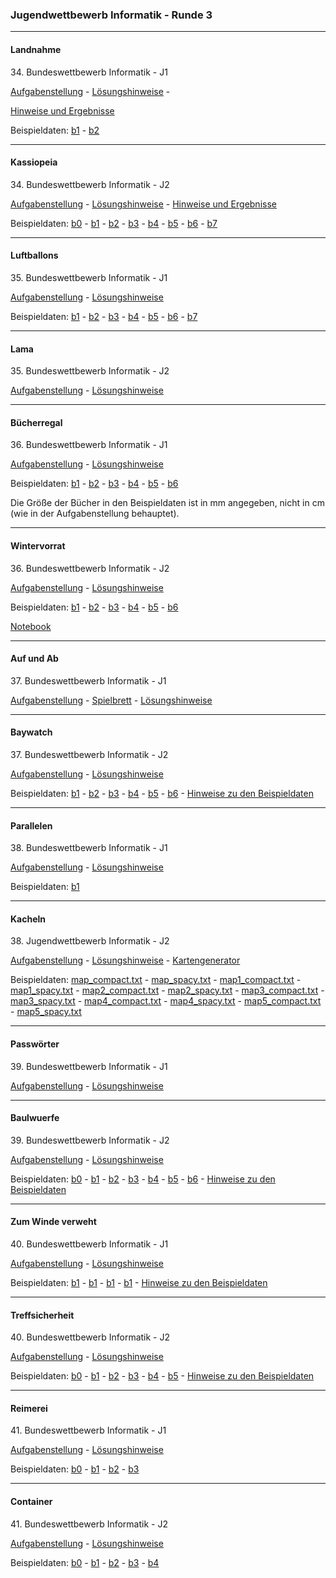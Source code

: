 ### Jugendwettbewerb Informatik - Runde 3
---


#### Landnahme

34\. Bundeswettbewerb Informatik - J1

[Aufgabenstellung](landnahme/landnahme.pdf) -
[Lösungshinweise](./landnahme/landnahme_loesungshinweise.pdf) -
<!-- [Hinweise und Ergebnisse](https://nbviewer.org/github/ktheu/Programmierwettbewerbe/blob/master/jwinfRunde3/landnahme/landnahme.ipynb) -->
[Hinweise und Ergebnisse](./landnahme/landnahme.ipynb)


Beispieldaten: [b1](landnahme/eingabe1.txt) - [b2](landnahme/eingabe2.txt)

----

#### Kassiopeia

34\. Bundeswettbewerb Informatik - J2

[Aufgabenstellung](kassiopeia/kassiopeia.pdf) - [Lösungshinweise](kassiopeia/kassiopeia_loesung.pdf) -
[Hinweise und Ergebnisse](https://nbviewer.org/github/ktheu/Programmierwettbewerbe/blob/master/jwinfRunde3/kassiopeia/kassiopeia.ipynb)

Beispieldaten: 
[b0](./kassiopeia/beispieldaten/kassiopeia0.txt) -
[b1](./kassiopeia/beispieldaten/kassiopeia1.txt) -
[b2](./kassiopeia/beispieldaten/kassiopeia2.txt) -
[b3](./kassiopeia/beispieldaten/kassiopeia3.txt) -
[b4](./kassiopeia/beispieldaten/kassiopeia4.txt) -
[b5](./kassiopeia/beispieldaten/kassiopeia5.txt) -
[b6](./kassiopeia/beispieldaten/kassiopeia6.txt) -
[b7](./kassiopeia/beispieldaten/kassiopeia7.txt) 

----

#### Luftballons


35\. Bundeswettbewerb Informatik - J1

[Aufgabenstellung](./luftballons/luftballon.pdf) - 
[Lösungshinweise](./luftballons/luftballon_loesungshinweise.pdf)

Beispieldaten: 
[b1](./luftballons/beispieldaten/luftballons1.txt) -
[b2](./luftballons/beispieldaten/luftballons2.txt) -
[b3](./luftballons/beispieldaten/luftballons3.txt) -
[b4](./luftballons/beispieldaten/luftballons4.txt) -
[b5](./luftballons/beispieldaten/luftballons5.txt) -
[b6](./luftballons/beispieldaten/luftballons6.txt) -
[b7](./luftballons/beispieldaten/luftballons7.txt) 

-----


#### Lama


35\. Bundeswettbewerb Informatik - J2

[Aufgabenstellung](./lama/lama.pdf) - 
[Lösungshinweise](./lama/lama_loesungshinweise.pdf)

------
#### Bücherregal

36\. Bundeswettbewerb Informatik - J1

[Aufgabenstellung](./buecherregal/buecherregal.pdf) - [Lösungshinweise](./buecherregal/buecherregal_loesung.pdf) 

Beispieldaten: 
[b1](./buecherregal/beispieldaten/buecherregal1.txt) -
[b2](./buecherregal/beispieldaten/buecherregal2.txt) -
[b3](./buecherregal/beispieldaten/buecherregal3.txt) -
[b4](./buecherregal/beispieldaten/buecherregal4.txt) -
[b5](./buecherregal/beispieldaten/buecherregal5.txt) -
[b6](./buecherregal/beispieldaten/buecherregal6.txt) 


Die Größe der Bücher in den Beispieldaten ist in mm angegeben, nicht in cm (wie in der Aufgabenstellung behauptet).

-----
#### Wintervorrat

36\. Bundeswettbewerb Informatik - J2

[Aufgabenstellung](./wintervorrat/wintervorrat.pdf) -  [Lösungshinweise](./wintervorrat/wintervorrat_loesung.pdf) 

Beispieldaten: 
[b1](./wintervorrat/beispieldaten/wintervorrat1.txt) -
[b2](./wintervorrat/beispieldaten/wintervorrat2.txt) -
[b3](./wintervorrat/beispieldaten/wintervorrat3.txt) -
[b4](./wintervorrat/beispieldaten/wintervorrat4.txt) -
[b5](./wintervorrat/beispieldaten/wintervorrat5.txt) -
[b6](./wintervorrat/beispieldaten/wintervorrat6.txt) 

[Notebook](./wintervorrat/wintervorrat.ipynb)

----
#### Auf und Ab

37\. Bundeswettbewerb Informatik - J1 

[Aufgabenstellung](./auf_und_ab/auf_und_ab.pdf)  -  [Spielbrett](./auf_und_ab/leiterspiel.pdf) -
[Lösungshinweise](./auf_und_ab/auf_und_ab_loesungshinweise.pdf)

----
#### Baywatch

37\. Bundeswettbewerb Informatik - J2

[Aufgabenstellung](./baywatch/baywatch.pdf) - [Lösungshinweise](./baywatch/baywatch_loesungshinweise.pdf)

Beispieldaten: 
[b1](./baywatch/beispieldaten/baywatch1.txt) -
[b2](./baywatch/beispieldaten/baywatch2.txt) -
[b3](./baywatch/beispieldaten/baywatch3.txt) -
[b4](./baywatch/beispieldaten/baywatch4.txt) -
[b5](./baywatch/beispieldaten/baywatch5.txt) -
[b6](./baywatch/beispieldaten/baywatch6.txt) -
[Hinweise zu den Beispieldaten](./baywatch/beispieldaten/readme.md) 


------
#### Parallelen

38\. Bundeswettbewerb Informatik - J1

[Aufgabenstellung](./parallelen/aufgabenstellung.png) - [Lösungshinweise](./parallelen/parallelen_loesung.pdf) 

Beispieldaten:
[b1](./parallelen/parallelen.txt)


----
#### Kacheln

38\. Jugendwettbewerb Informatik - J2

[Aufgabenstellung](./kacheln/aufgabenstellung.png) - [Lösungshinweise](./kacheln/kacheln_loesung.pdf) -
[Kartengenerator](./kacheln/kartengenerator/index.html)

Beispieldaten:
[map_compact.txt](./kacheln/beispieldaten/map_compact.txt) -
[map_spacy.txt](./kacheln/beispieldaten/map_spacy.txt) -
[map1_compact.txt](./kacheln/beispieldaten/map1_compact.txt) -
[map1_spacy.txt](./kacheln/beispieldaten/map1_spacy.txt) -
[map2_compact.txt](./kacheln/beispieldaten/map2_compact.txt) -
[map2_spacy.txt](./kacheln/beispieldaten/map2_spacy.txt)  -
[map3_compact.txt](./kacheln/beispieldaten/map3_compact.txt) -
[map3_spacy.txt](./kacheln/beispieldaten/map3_spacy.txt) -
[map4_compact.txt](./kacheln/beispieldaten/map4_compact.txt) -
[map4_spacy.txt](./kacheln/beispieldaten/map4_spacy.txt) -
[map5_compact.txt](./kacheln/beispieldaten/map5_compact.txt) -
[map5_spacy.txt](./kacheln/beispieldaten/map5_spacy.txt)



----
#### Passwörter

39\. Bundeswettbewerb Informatik - J1

[Aufgabenstellung](./passwoerter/passwoerter.pdf) -  [Lösungshinweise](./passwoerter/passwoerter_loesung.pdf) 

----
#### Baulwuerfe

39\. Bundeswettbewerb Informatik - J2

[Aufgabenstellung](./baulwuerfe/baulwuerfe.pdf) - [Lösungshinweise](./baulwuerfe/baulwuerfe_loesung.pdf) 

Beispieldaten: 
[b0](./baulwuerfe/beispieldaten/karte0.txt) -
[b1](./baulwuerfe/beispieldaten/karte1.txt) -
[b2](./baulwuerfe/beispieldaten/karte2.txt) -
[b3](./baulwuerfe/beispieldaten/karte3.txt) -
[b4](./baulwuerfe/beispieldaten/karte4.txt) -
[b5](./baulwuerfe/beispieldaten/karte5.txt) -
[b6](./baulwuerfe/beispieldaten/karte6.txt) -
[Hinweise zu den Beispieldaten](./baulwuerfe/beispieldaten/readme.md) 


----
#### Zum Winde verweht

40\. Bundeswettbewerb Informatik - J1

[Aufgabenstellung](./zumWindeVerweht/aufgabenstellung.png) - [Lösungshinweise](./zumWindeVerweht/zumWindeVerweht.pdf)

Beispieldaten: 
[b1](./zumWindeVerweht/beispieldaten/landkreis1.txt) -
[b1](./zumWindeVerweht/beispieldaten/landkreis1.txt) -
[b1](./zumWindeVerweht/beispieldaten/landkreis1.txt) -
[b1](./zumWindeVerweht/beispieldaten/landkreis1.txt) -
[Hinweise zu den Beispieldaten](./zumWindeVerweht/beispieldaten/readme.md) 



----
#### Treffsicherheit

40\. Bundeswettbewerb Informatik - J2

[Aufgabenstellung](./treffsicherheit/treffsicherheit.png) - [Lösungshinweise](./treffsicherheit/Treffsicherheit.pdf)

Beispieldaten: 
[b0](./treffsicherheit/beispieldaten/praeferenzen0.txt) -
[b1](./treffsicherheit/beispieldaten/praeferenzen1.txt) -
[b2](./treffsicherheit/beispieldaten/praeferenzen2.txt) -
[b3](./treffsicherheit/beispieldaten/praeferenzen3.txt) -
[b4](./treffsicherheit/beispieldaten/praeferenzen4.txt) -
[b5](./treffsicherheit/beispieldaten/praeferenzen5.txt) -
[Hinweise zu den Beispieldaten](./treffsicherheit/beispieldaten/readme.md)


----
#### Reimerei

41\. Bundeswettbewerb Informatik - J1

[Aufgabenstellung](./reimerei/reimerei.png) - [Lösungshinweise](./reimerei/reimerei_loesungshinweise.pdf)

Beispieldaten: 
[b0](./reimerei/beispieldaten/reimerei0.txt) -
[b1](./reimerei/beispieldaten/reimerei1.txt) -
[b2](./reimerei/beispieldaten/reimerei2.txt) -
[b3](./reimerei/beispieldaten/reimerei3.txt) 

----
#### Container

41\. Bundeswettbewerb Informatik - J2

[Aufgabenstellung](./container/container.png) - [Lösungshinweise](./container/container_loesungshinweise.pdf)

Beispieldaten: 
[b0](./container/beispieldaten/container0.txt) -
[b1](./container/beispieldaten/container1.txt) -
[b2](./container/beispieldaten/container2.txt) -
[b3](./container/beispieldaten/container3.txt) -
[b4](./container/beispieldaten/container4.txt) 


 
